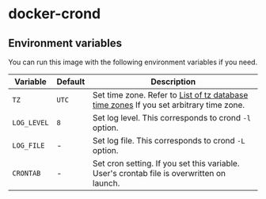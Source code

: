 # docker-crond



## Environment variables

You can run this image with the following environment variables if you need.



| Variable    | Default | Description                                                  |
| ----------- | ------- | ------------------------------------------------------------ |
| `TZ`        | `UTC`   | Set time zone. Refer to [List of tz database time zones](https://en.wikipedia.org/wiki/List_of_tz_database_time_zones) If you set arbitrary time zone. |
| `LOG_LEVEL` | `8`     | Set log level. This corresponds to crond `-l` option.        |
| `LOG_FILE`  | -       | Set log file. This corresponds to crond `-L` option.         |
| `CRONTAB`   | -       | Set cron setting. If you set this variable. User's crontab file is overwritten on launch. |

